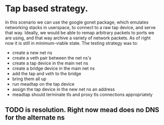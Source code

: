 # Tap based strategy.
In this scenario we can use the google gonet package, which emulates networking stacks in userspace,
to connect to a raw tap device, and serve that way. Ideally, we would be able to remap arbitrary packets
to ports we are using, and that way archive a variety of network packets.
As of right now it is still in minimum-viable state. The testing strategy was to:
* create a new net ns
* create a veth pair between the net ns's
* create a tap device in the main net ns
* create a bridge device in the main net ns
* add the tap and veth to the bridge
* bring them all up
* run meadtap on the tap device
* assign the tap device in the new net ns an address
* meadtap should terminate tls and proxy tls connections appropriately
## TODO is resolution. Right now mead does no DNS for the alternate ns
